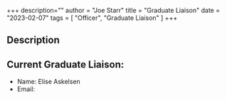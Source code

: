 +++
description=""
author = "Joe Starr"
title = "Graduate Liaison"
date = "2023-02-07"
tags = [
    "Officer",
    "Graduate Liaison"
]
+++

## Description



## Current Graduate Liaison:

- Name: Elise Askelsen
- Email:



